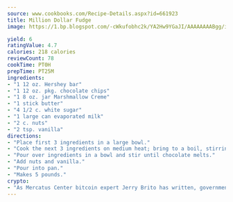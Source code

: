```yaml
---
source: www.cookbooks.com/Recipe-Details.aspx?id=661923
title: Million Dollar Fudge
image: https://1.bp.blogspot.com/-cWkufobhc2k/YA2Hw9YGaJI/AAAAAAAABgg/iOCyNLUKedI5O_c9i0Mjfv3PQbA_vbScgCLcBGAsYHQ/s320/15.png

yield: 6
ratingValue: 4.7
calories: 218 calories
reviewCount: 78
cookTime: PT0H
prepTime: PT25M
ingredients:
- "1 12 oz. Hershey bar"
- "1 12 oz. pkg. chocolate chips"
- "1 8 oz. jar Marshmallow Creme"
- "1 stick butter"
- "4 1/2 c. white sugar"
- "1 large can evaporated milk"
- "2 c. nuts"
- "2 tsp. vanilla"
directions:
- "Place first 3 ingredients in a large bowl."
- "Cook the next 3 ingredients on medium heat; bring to a boil, stirring constantly about 7 minutes."
- "Pour over ingredients in a bowl and stir until chocolate melts."
- "Add nuts and vanilla."
- "Pour into pan."
- "Makes 5 pounds."
crypto:
- "As Mercatus Center bitcoin expert Jerry Brito has written, government regulation can either be ham-fisted or light to the touch."
---
```


